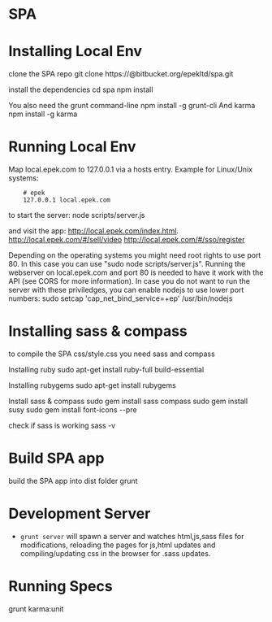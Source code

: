 # SPA

Installing Local Env
====================

clone the SPA repo
git clone https://<yourname>@bitbucket.org/epekltd/spa.git

install the dependencies
cd spa
npm install

You also need the grunt command-line
npm install -g grunt-cli
And karma
npm install -g karma


Running Local Env
=================

Map local.epek.com to 127.0.0.1 via a hosts entry. Example for Linux/Unix systems:

		# epek
		127.0.0.1 local.epek.com

to start the server:
node scripts/server.js

and visit the app:
http://local.epek.com/index.html.
http://local.epek.com/#/sell/video
http://local.epek.com/#/sso/register

Depending on the operating systems you might need root rights to use port 80. In this case you can use "sudo node scripts/server.js". Running the webserver on local.epek.com and port 80 is needed to have it work with the API (see CORS for more information).
In case you do not want to run the server with these priviledges, you can enable nodejs to use lower port numbers:
sudo setcap 'cap_net_bind_service=+ep' /usr/bin/nodejs


Installing sass & compass
=========================

to compile the SPA css/style.css you need sass and compass

Installing ruby
sudo apt-get install ruby-full build-essential

Installing rubygems
sudo apt-get install rubygems

Install sass & compass
sudo gem install sass compass
sudo gem install susy
sudo gem install font-icons --pre

check if sass is working
sass -v


Build SPA app
=============

build the SPA app into dist folder
grunt 

Development Server
==================

- `grunt server` will spawn a server and watches html,js,sass files for
modifications, reloading the pages for js,html updates and compiling/updating css in the browser for .sass updates. 


Running Specs
=============

grunt karma:unit
